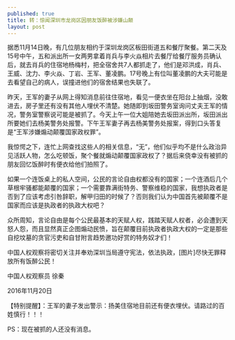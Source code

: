 ```yaml
---
published: true
title: 转：惊闻深圳市龙岗区因朋友饭醉被涉嫌山颠
layout: post
---
```

据悉11月14日晚，有几位朋友相约于深圳龙岗区板田街道五和餐厅聚餐。第二天及15号中午，五和派出所一女两男拿着肖兵与李火焱相片去餐厅给餐厅服务员确认后，就去肖兵的住宿地杨梅村，把全宿舍共7人都抓走了，他们是邓洪成，肖兵、王威、沈力、李火焱、丁岩、王军、董凌鹏。17号晚上有位叫董凌鹏的大夫可能是去看望自己的病人，误撞进他们的宿舍结果也失联了。

昨天，王军的妻子从网上得知消息前往住宿地，看见一便衣坐在阳台上抽烟，没敢进去，房子里还有没有其他人埋伏不清楚。她随即到坂田警务室询问丈夫王军的情况，警务室警察说可能是被抓了。今天上午一位大姐陪她去坂田派出所，坂田派出所要她们去杨美警务处报警。下午王军妻子再去杨美警务处报案，得到口头答复是“王军涉嫌煽动颠覆国家政权罪”。

我惊愕之下，连忙上网查找这些人的相关信息，“无”，他们似乎均不是什么政治异见活跃人物，怎么吃顿饭，聚个餐就煽动颠覆国家政权了？据后来侥幸没有被抓的朋友回忆饭醉时有便衣给他们拍照了。

如果一个连饭桌上的私人空间，公民的言论自由权都没有的国家；一个连酒后几个草根牢骚都能颠覆的国家；一个需要靠满街特务、警察维稳的国家，我想执政者是否到了应该考虑引咎辞职，解甲归田的时候了？否则我们认为中国首先被颠覆不是国家而应该是执政者的执政大权吧？

众所周知，言论自由是每个公民最基本的天赋人权，践踏天赋人权者，必会遭到天怒人怨，而且显然真正企图煽动民愤，旨在颠覆目前执政者执政大权的一定是那些自挖坟墓的贪官污吏和自甘附言趋势邀功好赏的特务奴才们！

中国人权观察将密切关注并奉劝深圳当局遵守宪法，依法执政，[图片]尽快无罪释放所有饭醉公民！

中国人权观察员 徐秦 

2016年11月20日

【特别提醒】：王军的妻子发出警示：扬美住宿地目前还有便衣埋伏。请路过的百姓慎行！！！

PS：现在被抓的人还没有消息。